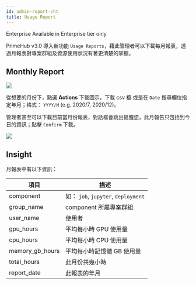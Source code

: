 ```yaml
---
id: admin-report-cht
title: Usage Report
---
```


<div class="ee-only tooltip">Enterprise
  <span class="tooltiptext">Available in Enterprise tier only</span>
</div>

PrimeHub v3.0 導入新功能 `Usage Reports`，藉此管理者可以下載每月報表，透過月報表對專案群組及資源使用狀況有著更清楚的掌握。

## Monthly Report

![](assets/usage-list.png)

從想要的月份下，點選 **Actions** 下載圖示，下載 csv 檔 或是在 `Date` 搜尋欄位指定年月；格式： `YYYY/M` (e.g. 2020/7, 2020/12)。

管理者甚至可以下載目前當月份報表，對話框會跳出提醒您，此月報告只包括到今日的資訊；點擊 `Confirm` 下載。

![](assets/usage-popup.png)

## Insight

月報表中有以下資訊：

|項目|描述|
|-   |-          |
|component|如： `job`, `jupyter`, `deployment`|
|group_name|component 所屬專案群組|
|user_name|使用者|
|gpu_hours| 平均每小時 GPU 使用量|
|cpu_hours| 平均每小時 CPU 使用量|
|memory_gb_hours| 平均每小時記憶體 GB 使用量|
|total_hours| 此月份共幾小時|
|report_date| 此報表的年月|
